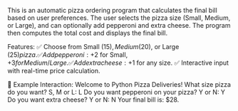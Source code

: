 This is an automatic pizza ordering program that calculates the final bill based on user preferences. The user selects the pizza size (Small, Medium, or Large), and can optionally add pepperoni and extra cheese. 
 The program then computes the total cost and displays the final bill.
 
 Features:
 ✅ Choose from Small ($15), Medium ($20), or Large ($25) pizza.
 ✅ Add pepperoni: +$2 for Small, +$3 for Medium/Large.
 ✅ Add extra cheese: +$1 for any size.
 ✅ Interactive input with real-time price calculation.
 
 🔹 Example Interaction:
 Welcome to Python Pizza Deliveries!
 What size pizza do you want? S, M or L: L
 Do you want pepperoni on your pizza? Y or N: Y
 Do you want extra cheese? Y or N: N
 Your final bill is: $28.
